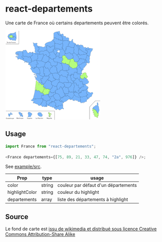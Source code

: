 # react-departements

Une carte de France où certains departements peuvent être colorés.

<img src="./demo.png" alt="demo" width="300"/>

## Usage

```js
import France from "react-departements";

<France departements={[75, 89, 21, 33, 47, 74, "2a", 976]} />;
```

See [example/src](./example/src).

| Prop           | type   | usage                                |
| -------------- | ------ | ------------------------------------ |
| color          | string | couleur par défaut d'un départements |
| highlightColor | string | couleur du highlight                 |
| departements   | array  | liste des départements à highlight   |

## Source

Le fond de carte est [issu de wikimedia et distribué sous licence Creative Commons Attribution-Share Alike](https://commons.wikimedia.org/wiki/File:Communes_france-fr.svg)
